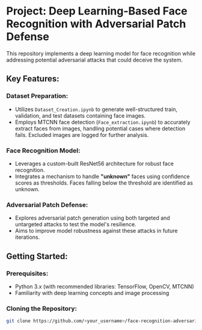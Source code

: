 # Project: Deep Learning-Based Face Recognition with Adversarial Patch Defense 

This repository implements a deep learning model for face recognition while addressing potential adversarial attacks that could deceive the system.

## Key Features:

### Dataset Preparation:
- Utilizes `Dataset_Creation.ipynb` to generate well-structured train, validation, and test datasets containing face images.
- Employs MTCNN face detection (`Face_extraction.ipynb`) to accurately extract faces from images, handling potential cases where detection fails. Excluded images are logged for further analysis.

### Face Recognition Model:
- Leverages a custom-built ResNet56 architecture for robust face recognition.
- Integrates a mechanism to handle **"unknown"** faces using confidence scores as thresholds. Faces falling below the threshold are identified as unknown.

### Adversarial Patch Defense:
- Explores adversarial patch generation using both targeted and untargeted attacks to test the model's resilience.
- Aims to improve model robustness against these attacks in future iterations.

## Getting Started:

### Prerequisites:
- Python 3.x (with recommended libraries: TensorFlow, OpenCV, MTCNN)
- Familiarity with deep learning concepts and image processing

### Cloning the Repository:
```bash
git clone https://github.com/<your_username>/face-recognition-adversarial-patch-defense.git
